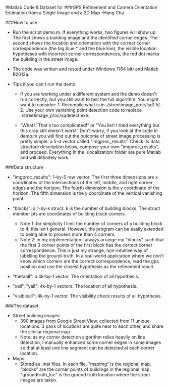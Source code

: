#Matlab Code & Dataset for 
###GPS Refinement and Camera Orientation Estimation from a Single Image and a 2D Map
-Hang Chu


###How to use
* Run the script demo.m. If everything works, two figures will show up. The first shows a building image and the identified corner edges. The second shows the location and orientation with the correct corner correspondence (the big blue * and the blue line), the visible location hypotheses with incorrect corner correspondences, the red dot marks the building in the street image.

* The code was written and tested under Windows 7(64 bit) and Matlab R2012a.

* Tips if you can't run the demo: 

	* If you are working under a different system and the demo doesn't run correctly, but you still want to test the full algorithm. You might want to consider: 1. Recompile what is in ./streetimage\_proc/lsd1.5/. 2. Use your own vanishing point detection code to replace ./streetimage_proc/vpdetect.exe.

	* "What?! That's too complicated!" or "You lier! I tried everything but this crap still doesn't work!" Don't worry, if you look at the code in demo.m you will find out the outcome of street image processing is pretty simple: a 5-d vector called "imgproc\_results". Check its data structure description below, compose your own "imgproc\_results", and proceed. Everything in the ./localization/ folder are pure Matlab and will definitely work.

###Data structure
* "imgproc\_results": 1-by-5 row vector. The first three dimensions are x coordinates of the intersections of the left, middle, and right corner edges and the horizon; The fourth dimension is the y coordinate of the horizon; The fifth dimension is the y coordinate of the vertical vanishing point.
* "blocks": a 1-by-k struct. k is the number of building blocks. The struct member pts are coordinates of building block corners.
		
	* Note 1: for simplicity I limit the number of corners of a building block to 4, this isn't general. However, the program can be easily extended to being able to process more than 4 corners.
	* Note 2: in my implementation I always arrange my "blocks" such that the first 3 corner points of the first block has the correct corner correspondence. This is just my strange, non-intuitive way of labelling the ground-truth. In a real-world application where we don't know which corners are the correct correspondence, read the gps position and use the closest hypothesis as the refinement result. 
* "thetaall": a 4k-by-1 vector. The orientation of all hypothesis.
* "xall", "yall": 4k-by-1 vectors. The location of all hypothesis.
* "visibleall": 4k-by-1 vector. The visibility check results of all hypothesis.
	
###The dataset
* Street building images:
	* 390 images from Google Street View, collected from 11 unique locations. 3 pairs of locations are quite near to each other, and share the similar regional map.
	* Note: as my corner detection algorithm relies heavily on line detection, I manually enhanced some corner edges in some images so that at least one line segment can be detected at each corner location.
* Maps:
	* Stored as .mat files. In each file, "mapimg" is the regional map, "blocks" are the corner points of buildings in the regional map, "groundtruth_loc" is the ground truth location where the street images are taken.